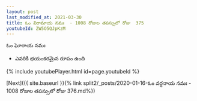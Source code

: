 ```yaml
---
layout: post
last_modified_at: 2021-03-30
title: ఓం విరామాయ నమః  - 1008 రోజుల తపస్సులో రోజు  375
youtubeId: ZW5O5QJpKzM
---
```

 
 
 ఓం ఘోరాయ నమః  
 
 -  ఎవరికి భయంకరమైన రూపం ఉంది 
 
  
 
  
 
 
 
 
 
 


{% include youtubePlayer.html id=page.youtubeId %}
 
[Next]({{ site.baseurl }}{% link  split2/_posts/2020-01-16-ఓం వర్ధనాయ నమః  - 1008 రోజుల తపస్సులో రోజు  376.md%})
 
